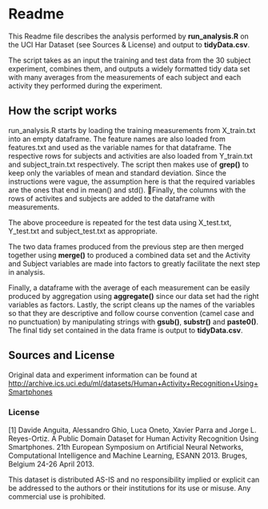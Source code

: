 # Readme
This Readme file describes the analysis performed by **run_analysis.R** on the UCI Har Dataset (see Sources & License) and output to **tidyData.csv**. 

The script takes as an input the training and test data from the 30 subject experiment, combines them, and outputs a widely formatted tidy data set with many averages from the measurements of each subject and each activity they performed during the experiment. 

## How the script works

run\_analysis.R starts by loading the training measurements from X\_train.txt into an empty dataframe. The feature names are also loaded from features.txt and used as the variable names for that dataframe. The respective rows for subjects and activities are also loaded from Y_train.txt and subject\_train.txt respectively. The script then makes use of **grep()** to keep only the variables of mean and standard deviation. Since the instructions were vague, the assumption here is that the required  variables are the ones that end in mean() and std(). Finally, the columns with the rows of activites and subjects are added to the dataframe with measurements.

The above proceedure is repeated for the test data using X\_test.txt, Y\_test.txt and   subject\_test.txt as appropriate.

The two data frames produced from the previous step are then merged together using **merge()** to produced a combined data set and the Activity and Subject variables are made into factors to greatly facilitate the next step in analysis.

Finally, a dataframe with the average of each measurement can be easily produced by aggregation using **aggregate()** since our data set had the right variables as factors. Lastly, the script cleans up the names of the variables so that they are descriptive and follow course convention (camel case and no punctuation) by manipulating strings with **gsub()**, **substr()** and **paste0()**. The final tidy set contained in the data frame is output to **tidyData.csv**.

## Sources and License

Original data and experiment information can be found at <a>http://archive.ics.uci.edu/ml/datasets/Human+Activity+Recognition+Using+Smartphones</a>

### License
	
[1] Davide Anguita, Alessandro Ghio, Luca Oneto, Xavier Parra and Jorge L. Reyes-Ortiz. A Public Domain Dataset for Human Activity Recognition Using Smartphones. 21th European Symposium on Artificial Neural Networks, Computational Intelligence and Machine Learning, ESANN 2013. Bruges, Belgium 24-26 April 2013. 

This dataset is distributed AS-IS and no responsibility implied or explicit can be addressed to the authors or their institutions for its use or misuse. Any commercial use is prohibited.

